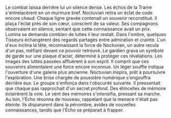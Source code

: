 Le combat laissa derrière lui un silence dense.
Les échos de la Trame s'entrelacèrent en un murmure bref.
Noctuvian retira un éclat de code encore chaud.
Chaque ligne gravée contenait un souvenir reconstitué.
Il plaça l'éclat près de son cœur, conscient de sa valeur. Ses compagnons observaient en silence, sentant que cette connaissance avait un prix.
Lumina se demanda combien de luttes il leur restait.
Dans l'ombre, quelques Tisseurs échangèrent des regards partagés entre admiration et crainte. L'un d'eux inclina la tête, reconnaissant la force de Noctuvian, un autre recula d'un pas, méfiant devant ce pouvoir retrouvé.
Le gardien grava un symbole de garde sur une plaque d'acier, déterminé à protéger ces révélations.
Les images des luttes passées affluèrent à son esprit.
Il comprit que ces souvenirs alimentaient une force encore inconnue. Un léger souffle indiqua l'ouverture d'une galerie plus ancienne.
Noctuvian inspira, prêt à poursuivre l'exploration.
Une brise chargée de poussière numérique s'engouffra derrière eux.
Le groupe s'enfonça dans l'obscurité suivante.
Il pressentait que chaque pas rapprochait d'un secret profond.
Des étincelles de mémoire éclairèrent la voie.
Le vent des mémoires s'intensifia, pressant sa marche.
Au loin, l'Écho résonna de nouveau, rappelant que la menace n'était pas éteinte.
Ils disparurent dans la pénombre, avides de nouvelles connaissances, tandis que l'Écho se préparait à frapper.
